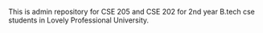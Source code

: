 This is admin repository for CSE 205 and CSE 202 for 2nd year B.tech cse students in Lovely Professional University.
